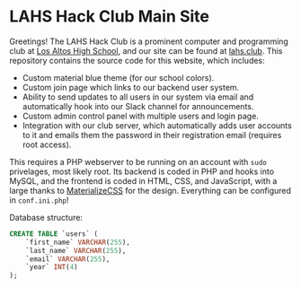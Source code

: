 # LAHS Hack Club Main Site
Greetings! The LAHS Hack Club is a prominent computer and programming club at [Los Altos High School](http://mvla.net/LAHS), and our site can be found at [lahs.club](https://lahs.cub). This repository contains the source code for this website, which includes:
* Custom material blue theme (for our school colors).
* Custom join page which links to our backend user system.
* Ability to send updates to all users in our system via email and automatically hook into our Slack channel for announcements.
* Custom admin control panel with multiple users and login page.
* Integration with our club server, which automatically adds user accounts to it and emails them the password in their registration email (requires root access).

This requires a PHP webserver to be running on an account with `sudo` privelages, most likely root. Its backend is coded in PHP and hooks into MySQL, and the frontend is coded in HTML, CSS, and JavaScript, with a large thanks to [MaterializeCSS](http://materializecss.com) for the design. Everything can be configured in `conf.ini.php`!

Database structure:
```sql
CREATE TABLE `users` (
	`first_name` VARCHAR(255),
	`last_name` VARCHAR(255),
	`email` VARCHAR(255),
	`year` INT(4)
);
```